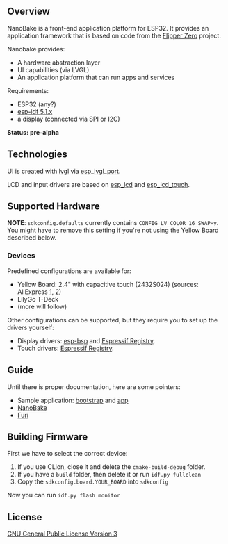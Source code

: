 ## Overview

NanoBake is a front-end application platform for ESP32.
It provides an application framework that is based on code from the [Flipper Zero](https://github.com/flipperdevices/flipperzero-firmware/) project.

Nanobake provides:
- A hardware abstraction layer
- UI capabilities (via LVGL)
- An application platform that can run apps and services

Requirements:
- ESP32 (any?)
- [esp-idf 5.1.x](https://docs.espressif.com/projects/esp-idf/en/v5.1.2/esp32/get-started/index.html)
- a display (connected via SPI or I2C)

**Status: pre-alpha**

## Technologies

UI is created with [lvgl](https://github.com/lvgl/lvgl) via [esp_lvgl_port](https://github.com/espressif/esp-bsp/tree/master/components/esp_lvgl_port).

LCD and input drivers are based on [esp_lcd](https://docs.espressif.com/projects/esp-idf/en/latest/esp32/api-reference/peripherals/lcd.html)
and [esp_lcd_touch](https://components.espressif.com/components/espressif/esp_lcd_touch).

## Supported Hardware

**NOTE**: `sdkconfig.defaults` currently contains `CONFIG_LV_COLOR_16_SWAP=y`. 
You might have to remove this setting if you're not using the Yellow Board described below.

### Devices

Predefined configurations are available for:
- Yellow Board: 2.4" with capacitive touch (2432S024) (sources: AliExpress [1](https://www.aliexpress.com/item/1005005902429049.html), [2](https://www.aliexpress.com/item/1005005865107357.html))
- LilyGo T-Deck
- (more will follow)

Other configurations can be supported, but they require you to set up the drivers yourself:

- Display drivers: [esp-bsp](https://github.com/espressif/esp-bsp/blob/master/LCD.md) and [Espressif Registry](https://components.espressif.com/components?q=esp_lcd).
- Touch drivers: [Espressif Registry](https://components.espressif.com/components?q=esp_lcd_touch).

## Guide

Until there is proper documentation, here are some pointers:
- Sample application: [bootstrap](main/src/main.c) and [app](main/src/hello_world/hello_world.c)
- [NanoBake](./components/nanobake/inc)
- [Furi](./components/furi/src)

## Building Firmware

First we have to select the correct device:

1. If you use CLion, close it and delete the `cmake-build-debug` folder.
2. If you have a `build` folder, then delete it or run `idf.py fullclean`
3. Copy the `sdkconfig.board.YOUR_BOARD` into `sdkconfig`

Now you can run `idf.py flash monitor`

## License

[GNU General Public License Version 3](LICENSE.md)

